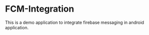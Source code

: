 # FCM-Integration
This is a demo application to integrate firebase messaging in android application.
